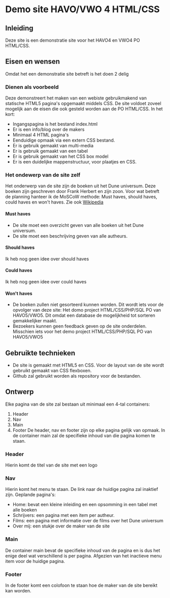 # Demo site HAVO/VWO 4 HTML/CSS
## Inleiding
Deze site is een demonstratie site voor het HAVO4 en VWO4 PO HTML/CSS.
## Eisen en wensen
Omdat het een demonstratie site betreft is het doen 2 delig
### Dienen als voorbeeld
Deze demonstreert het maken van een webiste gebruikmakend van statische HTML5 pagina's opgemaakt middels CSS. De site voldoet zoveel mogelijk aan de eisen die ook gesteld worden aan de PO HTML/CSS. In het kort:
- Ingangspagina is het bestand index.html
- Er is een info/blog over de makers
- Minimaal 4 HTML pagina's
- Eenduidige opmaak via een extern CSS bestand.
- Er is gebruik gemaakt van multi-media
- Er is gebruik gemaakt van een tabel
- Er is gebruik gemaakt van het CSS box model
- Er is een duidelijke mappenstructuur, voor plaatjes en CSS.
### Het ondewerp van de site zelf
Het onderwerp van de site zijn de boeken uit het Dune universum. Deze boeken zijn geschreven door Frank Herbert en zijn zoon. Voor wat betreft de planning hanteer ik de MoSCoW methode: Must haves, should haves, could haves en won't haves. Zie ook [Wikipedia](https://nl.wikipedia.org/wiki/MoSCoW-methode)
#### Must haves
- De site moet een overzicht geven van alle boeken uit het Dune universum.
- De site moet een beschrijving geven van alle autheurs.
#### Should haves
Ik heb nog geen idee over should haves
#### Could haves
Ik heb nog geen idee over could haves
#### Won't haves
- De boeken zullen niet gesorteerd kunnen worden. Dit wordt iets voor de opvolger van deze site: Het domo project HTML/CSS/PHP/SQL PO van HAVO5/VWO5. Dit omdat een database de mogelijkheid tot sorteren gemakkelijker maakt.
- Bezoekers kunnen geen feedback geven op de site onderdelen. Misschien iets voor het demo project HTML/CSS/PHP/SQL PO van HAVO5/VWO5
## Gebruikte technieken
- De site is gemaakt met HTML5 en CSS. Voor de layout van de site wordt gebruikt gemaakt van CSS flexboxen.
- Github zal gebruikt worden als repository voor de bestanden.
## Ontwerp
Elke pagina van de site zal bestaan uit minimaal een 4-tal containers:
1. Header
2. Nav
3. Main
4. Footer
De header, nav en footer zijn op elke pagina gelijk van opmaak. In de container main zal de specifieke inhoud van die pagina komen te staan. 
### Header
Hierin komt de titel van de site met een logo
### Nav
Hierin komt het menu te staan. De link naar de huidige pagina zal inaktief zijn. Geplande pagina's:
- Home: bevat een kleine inleiding en een opsomming in een tabel met alle boeken
- Schrijvers: een pagina met een item per autheur.
- Films: een pagina met informatie over de films over het Dune universum
- Over mij: een stukje over de maker van de site
### Main
De container main bevat de specifieke inhoud van de pagina en is dus het enige deel wat verschillend is per pagina. Afgezien van het inactieve menu item voor de huidige pagina.
### Footer
In de footer komt een colofoon te staan hoe de maker van de site bereikt kan worden.
